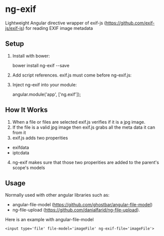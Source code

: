 # ng-exif
Lightweight Angular directive wrapper of exif-js (https://github.com/exif-js/exif-js) for reading EXIF image metadata 



Setup
-----

1) Install with bower:

    bower install ng-exif --save

2) Add script references. exif.js must come before ng-exif.js:

    <script src='/bower_components/exif-js/exif.js'></script>
    <script src='/bower_components/ng-exif/ng-exif.js'></script>

3) Inject ng-exif into your module:

    angular.module('app', ['ng.exif']);

How It Works
-----
1. When a file or files are selected exif.js verifies if it is a jpg image.
2. If the file is a valid jpg image then exif.js grabs all the meta data it can from it
3. exif.js adds two properities
- exifdata
- iptcdata
4. ng-exif makes sure that those two properities are added to the parent's scope's models

Usage
-----

Normally used with other angular libraries such as:
- angular-file-model (https://github.com/ghostbar/angular-file-model)
- ng-file-upload (https://github.com/danialfarid/ng-file-upload).

Here is an example with angular-file-model

    <input type='file' file-model='imageFile' ng-exif-file='imageFile'>
